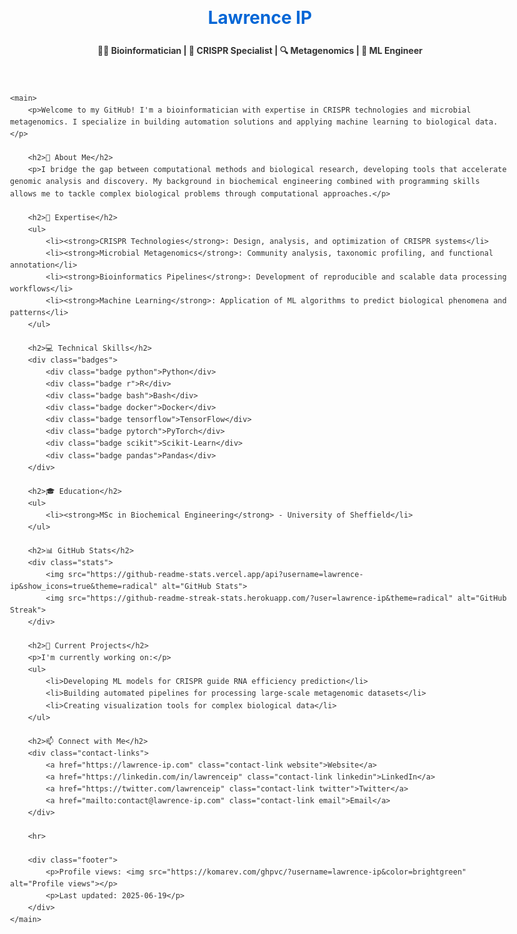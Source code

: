 <!DOCTYPE html>
<html lang="en">
<head>
    <meta charset="UTF-8">
    <meta name="viewport" content="width=device-width, initial-scale=1.0">
    <title>Lawrence IP - Bioinformatician</title>
    <style>
        body {
            font-family: -apple-system, BlinkMacSystemFont, 'Segoe UI', Roboto, Oxygen, Ubuntu, Cantarell, 'Open Sans', 'Helvetica Neue', sans-serif;
            line-height: 1.6;
            color: #333;
            max-width: 800px;
            margin: 0 auto;
            padding: 20px;
        }
        h1 {
            color: #0366d6;
        }
        h2 {
            border-bottom: 1px solid #eaecef;
            padding-bottom: 0.3em;
        }
        .badges {
            display: flex;
            flex-wrap: wrap;
            gap: 10px;
            margin: 15px 0;
        }
        .badge {
            display: inline-flex;
            align-items: center;
            padding: 5px 10px;
            border-radius: 5px;
            font-weight: bold;
            color: white;
            font-size: 14px;
        }
        .python { background-color: #3776AB; }
        .r { background-color: #276DC3; }
        .bash { background-color: #4EAA25; }
        .docker { background-color: #2496ED; }
        .tensorflow { background-color: #FF6F00; }
        .pytorch { background-color: #EE4C2C; }
        .scikit { background-color: #F7931E; }
        .pandas { background-color: #150458; }
        .contact-links {
            display: flex;
            flex-wrap: wrap;
            gap: 10px;
            margin: 15px 0;
        }
        .contact-link {
            display: inline-flex;
            align-items: center;
            padding: 8px 16px;
            border-radius: 5px;
            font-weight: bold;
            color: white;
            text-decoration: none;
            font-size: 14px;
        }
        .website { background-color: #0077cc; }
        .linkedin { background-color: #0077B5; }
        .twitter { background-color: #1DA1F2; }
        .email { background-color: #D14836; }
        .stats {
            text-align: center;
            margin: 20px 0;
        }
        hr {
            border: 0;
            height: 1px;
            background: #eaecef;
            margin: 20px 0;
        }
        .footer {
            text-align: center;
            color: #586069;
            font-size: 14px;
        }
    </style>
</head>
<body>
    <header>
        <h1>Lawrence IP</h1>
        <p><strong>👨‍🔬 Bioinformatician | 🧬 CRISPR Specialist | 🔍 Metagenomics | 🤖 ML Engineer</strong></p>
    </header>

    <main>
        <p>Welcome to my GitHub! I'm a bioinformatician with expertise in CRISPR technologies and microbial metagenomics. I specialize in building automation solutions and applying machine learning to biological data.</p>

        <h2>🔬 About Me</h2>
        <p>I bridge the gap between computational methods and biological research, developing tools that accelerate genomic analysis and discovery. My background in biochemical engineering combined with programming skills allows me to tackle complex biological problems through computational approaches.</p>

        <h2>🧪 Expertise</h2>
        <ul>
            <li><strong>CRISPR Technologies</strong>: Design, analysis, and optimization of CRISPR systems</li>
            <li><strong>Microbial Metagenomics</strong>: Community analysis, taxonomic profiling, and functional annotation</li>
            <li><strong>Bioinformatics Pipelines</strong>: Development of reproducible and scalable data processing workflows</li>
            <li><strong>Machine Learning</strong>: Application of ML algorithms to predict biological phenomena and patterns</li>
        </ul>

        <h2>💻 Technical Skills</h2>
        <div class="badges">
            <div class="badge python">Python</div>
            <div class="badge r">R</div>
            <div class="badge bash">Bash</div>
            <div class="badge docker">Docker</div>
            <div class="badge tensorflow">TensorFlow</div>
            <div class="badge pytorch">PyTorch</div>
            <div class="badge scikit">Scikit-Learn</div>
            <div class="badge pandas">Pandas</div>
        </div>

        <h2>🎓 Education</h2>
        <ul>
            <li><strong>MSc in Biochemical Engineering</strong> - University of Sheffield</li>
        </ul>

        <h2>📊 GitHub Stats</h2>
        <div class="stats">
            <img src="https://github-readme-stats.vercel.app/api?username=lawrence-ip&show_icons=true&theme=radical" alt="GitHub Stats">
            <img src="https://github-readme-streak-stats.herokuapp.com/?user=lawrence-ip&theme=radical" alt="GitHub Streak">
        </div>

        <h2>🔭 Current Projects</h2>
        <p>I'm currently working on:</p>
        <ul>
            <li>Developing ML models for CRISPR guide RNA efficiency prediction</li>
            <li>Building automated pipelines for processing large-scale metagenomic datasets</li>
            <li>Creating visualization tools for complex biological data</li>
        </ul>

        <h2>📫 Connect with Me</h2>
        <div class="contact-links">
            <a href="https://lawrence-ip.com" class="contact-link website">Website</a>
            <a href="https://linkedin.com/in/lawrenceip" class="contact-link linkedin">LinkedIn</a>
            <a href="https://twitter.com/lawrenceip" class="contact-link twitter">Twitter</a>
            <a href="mailto:contact@lawrence-ip.com" class="contact-link email">Email</a>
        </div>

        <hr>

        <div class="footer">
            <p>Profile views: <img src="https://komarev.com/ghpvc/?username=lawrence-ip&color=brightgreen" alt="Profile views"></p>
            <p>Last updated: 2025-06-19</p>
        </div>
    </main>
</body>
</html>
